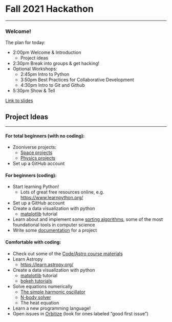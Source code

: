 # Fall 2021 Hackathon
--------------------
### Welcome!

The plan for today:

- 2:00pm Welcome & Introduction
   - Project ideas
- 2:30pm Break into groups & get hacking!
- Optional Workshops:
   - 2:45pm Intro to Python
   - 3:50pm Best Practices for Collaborative Development
   - 4:30pm Intro to Git and Github
- 5:30pm Show & Tell


[Link to slides](https://docs.google.com/presentation/d/1zBYyXSsPfBiB-8y3snUkLHJ6fdj2sCo3fTnUqDL5JAM/edit?usp=sharing)

## Project Ideas
-------------
#### For total beginners (with no coding):
- Zooniverse projects:
   - [Space projects](https://www.zooniverse.org/projects?discipline=astronomy&page=1&status=live)
   - [Physics projects](https://www.zooniverse.org/projects?discipline=physics&page=1&status=live)
- Set up a GitHub account

#### For beginners (coding):
- Start learning Python!
   - Lots of great free resources online, e.g. https://www.learnpython.org/
- Set up a GitHub account 
- Create a data visualization with python
  - [matplotlib](https://matplotlib.org/stable/tutorials/index.html) tutorial
- Learn about and implement some [sorting algorithms](https://realpython.com/sorting-algorithms-python/), some of the most foundational tools in computer science
- Write some [documentation](https://readthedocs.org/) for a project

#### Comfortable with coding:
- Check out some of the [Code/Astro course materials](https://github.com/semaphoreP/codeastro)
- Learn Astropy
   - https://learn.astropy.org/
- Create a data visualization with python
  - [matplotlib](https://matplotlib.org/stable/tutorials/index.html) tutorial
  - [bokeh tutorials](https://bokeh.org/)
- Solve equations numerically
   - [The simple harmonic oscillator](https://www.youtube.com/watch?v=_eZyTNthJG4&ab_channel=GoodVibrationswithFreeball)
   - [N-body solver](https://physics.princeton.edu//~fpretori/Nbody/intro.htm)
   - The heat equation
- Learn a new programming language!
- Open issues in [Orbitize](https://github.com/sblunt/orbitize/issues) (look for ones labeled “good first issue”)

